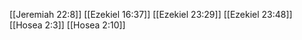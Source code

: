 [[Jeremiah 22:8]]
[[Ezekiel 16:37]]
[[Ezekiel 23:29]]
[[Ezekiel 23:48]]
[[Hosea 2:3]]
[[Hosea 2:10]]
